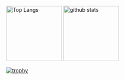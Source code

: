 <p align="left"> 
  <img alt="Top Langs" height="150px" src="https://github-readme-stats.vercel.app/api/top-langs/?username=Oenz&
  count_private=true&
  include_all_commits=true&
  layout=compact&
  show_icons=true&
  theme=onedark" />
  <img alt="github stats" height="150px" src="https://github-readme-stats.vercel.app/api?username=Oenz&langs_count=8&count_private=true&include_all_commits=true&show_icons=true&show_icons=true&theme=onedark" />
</p>

[![trophy](https://github-profile-trophy.vercel.app/?username=Oenz&theme=onedark&column=7
)](https://github.com/ryo-ma/github-profile-trophy)
